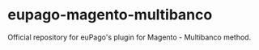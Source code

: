 # eupago-magento-multibanco
Official repository for euPago's plugin for Magento - Multibanco method.
